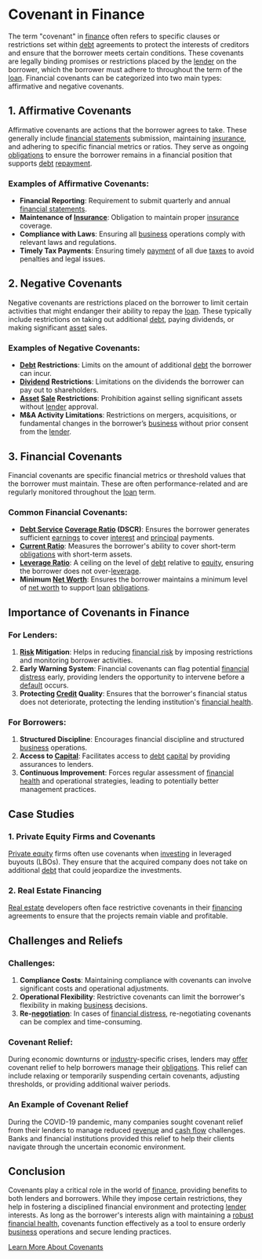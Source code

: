 # Covenant in Finance

The term "covenant" in [finance](../f/finance.md) often refers to specific clauses or restrictions set within [debt](../d/debt.md) agreements to protect the interests of creditors and ensure that the borrower meets certain conditions. These covenants are legally binding promises or restrictions placed by the [lender](../l/lender.md) on the borrower, which the borrower must adhere to throughout the term of the [loan](../l/loan.md). Financial covenants can be categorized into two main types: affirmative and negative covenants.

## 1. Affirmative Covenants

Affirmative covenants are actions that the borrower agrees to take. These generally include [financial statements](../f/financial_statements.md) submission, maintaining [insurance](../i/insurance.md), and adhering to specific financial metrics or ratios. They serve as ongoing [obligations](../o/obligation.md) to ensure the borrower remains in a financial position that supports [debt](../d/debt.md) [repayment](../r/repayment.md).

### Examples of Affirmative Covenants:
- **Financial Reporting**: Requirement to submit quarterly and annual [financial statements](../f/financial_statements.md).
- **Maintenance of [Insurance](../i/insurance.md)**: Obligation to maintain proper [insurance](../i/insurance.md) coverage.
- **Compliance with Laws**: Ensuring all [business](../b/business.md) operations comply with relevant laws and regulations.
- **Timely Tax Payments**: Ensuring timely [payment](../p/payment.md) of all due [taxes](../t/taxes.md) to avoid penalties and legal issues.

## 2. Negative Covenants

Negative covenants are restrictions placed on the borrower to limit certain activities that might endanger their ability to repay the [loan](../l/loan.md). These typically include restrictions on taking out additional [debt](../d/debt.md), paying dividends, or making significant [asset](../a/asset.md) sales.

### Examples of Negative Covenants:
- **[Debt](../d/debt.md) Restrictions**: Limits on the amount of additional [debt](../d/debt.md) the borrower can incur.
- **[Dividend](../d/dividend.md) Restrictions**: Limitations on the dividends the borrower can pay out to shareholders.
- **[Asset](../a/asset.md) [Sale](../s/sale.md) Restrictions**: Prohibition against selling significant assets without [lender](../l/lender.md) approval.
- **M&A Activity Limitations**: Restrictions on mergers, acquisitions, or fundamental changes in the borrower’s [business](../b/business.md) without prior consent from the [lender](../l/lender.md).

## 3. Financial Covenants

Financial covenants are specific financial metrics or threshold values that the borrower must maintain. These are often performance-related and are regularly monitored throughout the [loan](../l/loan.md) term.

### Common Financial Covenants:
- **[Debt Service](../d/debt_service.md) [Coverage Ratio](../c/coverage_ratio.md) (DSCR)**: Ensures the borrower generates sufficient [earnings](../e/earnings.md) to cover [interest](../i/interest.md) and [principal](../p/principal.md) payments.
- **[Current Ratio](../c/current_ratio.md)**: Measures the borrower's ability to cover short-term [obligations](../o/obligation.md) with short-term assets.
- **[Leverage Ratio](../l/leverage_ratio.md)**: A ceiling on the level of [debt](../d/debt.md) relative to [equity](../e/equity.md), ensuring the borrower does not over-[leverage](../l/leverage.md).
- **Minimum [Net Worth](../n/net_worth.md)**: Ensures the borrower maintains a minimum level of [net worth](../n/net_worth.md) to support [loan](../l/loan.md) [obligations](../o/obligation.md).

## Importance of Covenants in Finance

### For Lenders:
1. **[Risk](../r/risk.md) Mitigation**: Helps in reducing [financial risk](../f/financial_risk.md) by imposing restrictions and monitoring borrower activities.
2. **Early Warning System**: Financial covenants can flag potential [financial distress](../f/financial_distress.md) early, providing lenders the opportunity to intervene before a [default](../d/default.md) occurs.
3. **Protecting [Credit](../c/credit.md) Quality**: Ensures that the borrower's financial status does not deteriorate, protecting the lending institution's [financial health](../f/financial_health.md).

### For Borrowers:
1. **Structured Discipline**: Encourages financial discipline and structured [business](../b/business.md) operations.
2. **Access to [Capital](../c/capital.md)**: Facilitates access to [debt](../d/debt.md) [capital](../c/capital.md) by providing assurances to lenders.
3. **Continuous Improvement**: Forces regular assessment of [financial health](../f/financial_health.md) and operational strategies, leading to potentially better management practices.

## Case Studies

### 1. Private Equity Firms and Covenants
[Private equity](../p/private_equity.md) firms often use covenants when [investing](../i/investing.md) in leveraged buyouts (LBOs). They ensure that the acquired company does not take on additional [debt](../d/debt.md) that could jeopardize the investments.

### 2. Real Estate Financing
[Real estate](../r/real_estate.md) developers often face restrictive covenants in their [financing](../f/financing.md) agreements to ensure that the projects remain viable and profitable.

## Challenges and Reliefs

### Challenges:
1. **Compliance Costs**: Maintaining compliance with covenants can involve significant costs and operational adjustments.
2. **Operational Flexibility**: Restrictive covenants can limit the borrower's flexibility in making [business](../b/business.md) decisions.
3. **Re-[negotiation](../n/negotiation.md)**: In cases of [financial distress](../f/financial_distress.md), re-negotiating covenants can be complex and time-consuming.

### Covenant Relief:
During economic downturns or [industry](../i/industry.md)-specific crises, lenders may [offer](../o/offer.md) covenant relief to help borrowers manage their [obligations](../o/obligation.md). This relief can include relaxing or temporarily suspending certain covenants, adjusting thresholds, or providing additional waiver periods.

### An Example of Covenant Relief
During the COVID-19 pandemic, many companies sought covenant relief from their lenders to manage reduced [revenue](../r/revenue.md) and [cash flow](../c/cash_flow.md) challenges. Banks and financial institutions provided this relief to help their clients navigate through the uncertain economic environment.

## Conclusion

Covenants play a critical role in the world of [finance](../f/finance.md), providing benefits to both lenders and borrowers. While they impose certain restrictions, they help in fostering a disciplined financial environment and protecting [lender](../l/lender.md) interests. As long as the borrower's interests align with maintaining a [robust](../r/robust.md) [financial health](../f/financial_health.md), covenants function effectively as a tool to ensure orderly [business](../b/business.md) operations and secure lending practices.

[Learn More About Covenants](https://www.investopedia.com/terms/c/covenants.asp)